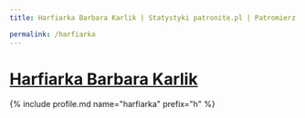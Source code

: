 ```yaml
---
title: Harfiarka Barbara Karlik | Statystyki patronite.pl | Patromierz

permalink: /harfiarka
---
```


# [Harfiarka Barbara Karlik](https://patronite.pl/harfiarka)

{% include profile.md name="harfiarka" prefix="h" %}
